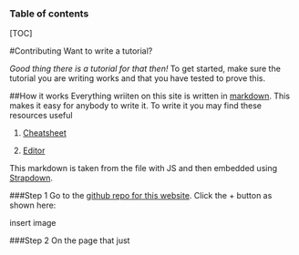 ### Table of contents

[TOC]


#Contributing
Want to write a tutorial?

*Good thing there is a tutorial for that then!*
To get started, make sure the tutorial you are writing works and that you have tested to prove this.

##How it works
Everything wriiten on this site is written in [markdown](https://daringfireball.net/projects/markdown/).
This makes it easy for anybody to write it. To write it you may find these resources useful 

1. [Cheatsheet](https://help.github.com/articles/markdown-basics/)

2. [Editor](https://stackedit.io/editor)

This markdown is taken from the file with JS and then embedded using [Strapdown](http://strapdownjs.com/).

###Step 1
Go to the [github repo for this website](https://github.com/francislewis/How-to). Click the + button as shown here:

insert image


###Step 2
On the page that just  
